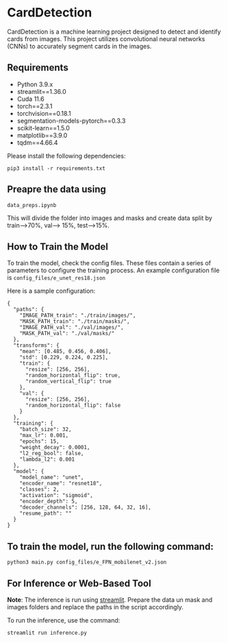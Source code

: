 # CardDetection

CardDetection is a machine learning project designed to detect and identify cards from images. This project utilizes convolutional neural networks (CNNs) to accurately segment cards in the images.

## Requirements
* Python 3.9.x
* streamlit==1.36.0
* Cuda 11.6
* torch==2.3.1
* torchvision==0.18.1
* segmentation-models-pytorch==0.3.3
* scikit-learn==1.5.0
* matplotlib==3.9.0
* tqdm==4.66.4

Please install the following dependencies:
```
pip3 install -r requirements.txt
```

## Preapre the data using
```
data_preps.ipynb
```
This will divide the folder into images and masks and create data split by train-->70%, val--> 15%, test-->15%.


## How to Train the Model
To train the model, check the config files. These files contain a series of parameters to configure the training process. An example configuration file is ```config_files/e_unet_res18.json```

Here is a sample configuration:
```
{
  "paths": {
    "IMAGE_PATH_train": "./train/images/",
    "MASK_PATH_train": "./train/masks/",
    "IMAGE_PATH_val": "./val/images/",
    "MASK_PATH_val": "./val/masks/"
  },
  "transforms": {
    "mean": [0.485, 0.456, 0.406],
    "std": [0.229, 0.224, 0.225],
    "train": {
      "resize": [256, 256],
      "random_horizontal_flip": true,
      "random_vertical_flip": true
    },
    "val": {
      "resize": [256, 256],
      "random_horizontal_flip": false
    }
  },
  "training": {
    "batch_size": 32,
    "max_lr": 0.001,
    "epochs": 15,
    "weight_decay": 0.0001,
    "l2_reg_bool": false,
    "lambda_l2": 0.001
  },
  "model": {
    "model_name": "unet",
    "encoder_name": "resnet18", 
    "classes": 2,
    "activation": "sigmoid",
    "encoder_depth": 5,
    "decoder_channels": [256, 128, 64, 32, 16],
    "resume_path": ""
  }
}
```

## To train the model, run the following command:
```
python3 main.py config_files/e_FPN_mobilenet_v2.json
```

## For Inference or Web-Based Tool
**Note**: The inference is run using [streamlit](https://streamlit.io/). Prepare the data un mask and images folders and replace the paths in the script accordingly.

To run the inference, use the command:
```
streamlit run inference.py
```



